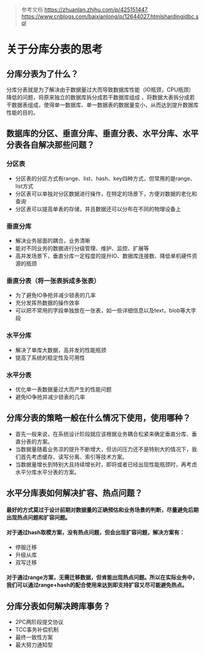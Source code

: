 > 参考文档 https://zhuanlan.zhihu.com/p/425151447, https://www.cnblogs.com/baixianlong/p/12644027.htmlshardingjdbc.sql
# 关于分库分表的思考

## 分库分表为了什么？
分库分表就是为了解决由于数据量过大而导致数据库性能（IO瓶颈，CPU瓶颈）降低的问题，将原来独立的数据库拆分成若干数据库组成 ，将数据大表拆分成若干数据表组成，使得单一数据库、单一数据表的数据量变小，从而达到提升数据库性能的目的。

## 数据库的分区、垂直分库、垂直分表、水平分库、水平分表各自解决那些问题？

### 分区表
* 分区表的分区方式有range、list、hash、key四种方式，但常用的是range、list方式
* 分区表可以单独对分区数据进行操作，在特定的场景下，方便对数据的老化和查询
* 分区表可以提高单表的存储，并且数据还可以分布在不同的物理设备上

### 垂直分库
* 解决业务层面的耦合，业务清晰
* 能对不同业务的数据进行分级管理、维护、监控、扩展等
* 高并发场景下，垂直分库一定程度的提升IO、数据库连接数、降低单机硬件资源的瓶颈

### 垂直分表（将一张表拆成多张表）
* 为了避免IO争抢并减少锁表的几率
* 充分发挥热数据的操作效率
* 可以把不常用的字段单独放在一张表，如一些详细信息以及text，blob等大字段

### 水平分库
* 解决了单库大数据，高并发的性能瓶颈
* 提高了系统的稳定性及可用性

### 水平分表
* 优化单一表数据量过大而产生的性能问题
* 避免IO争抢并减少锁表的几率

## 分库分表的策略一般在什么情况下使用，使用哪种？
* 首先一般来说，在系统设计阶段就应该根据业务耦合松紧来确定垂直分库、垂直分表的方案。
* 当数据量随着业务凉的提升不断增大，但访问压力还不是特别大的情况下，我们首先考虑缓存、读写分离、索引等技术方案。
* 当数据量增长到特别大且持续增长时，即将或者已经出现性能瓶颈时，再考虑水平分库水平分表的方案。

## 水平分库表如何解决扩容、热点问题？
#### 最好的方式莫过于设计前期对数据量的正确预估和业务场景的判断，尽量避免后期出现热点问题和扩容问题。
#### 对于通过hash取模方案，没有热点问题，但会出现扩容问题，解决方案有：
* 停服迁移
* 升级从库
* 双写迁移
#### 对于通过range方案，无需迁移数据，但肯能出现热点问题。所以在实际业务中，我们可以通过range+hash的配合使用来达到即支持扩容又尽可能避免热点。

## 分库分表如何解决跨库事务？
* 2PC两阶段提交协议
* TCC事务补偿机制
* 最终一致性方案
* 最大努力通知型


